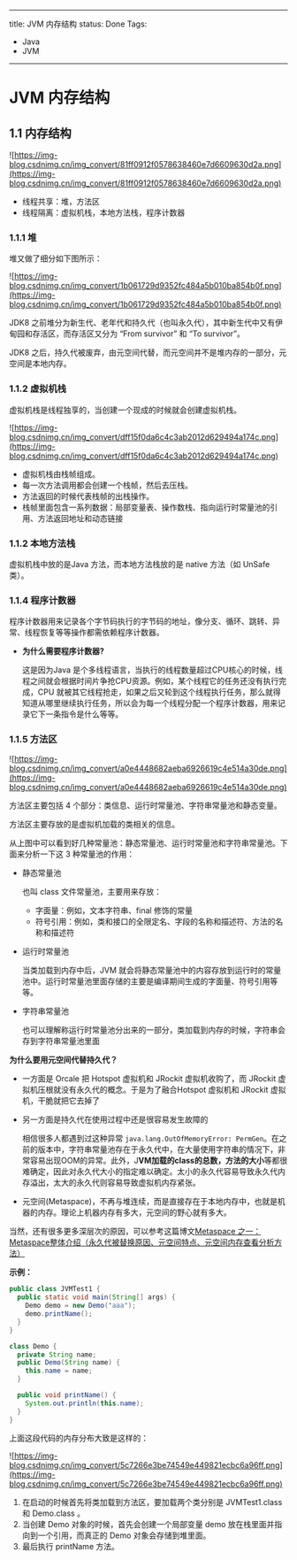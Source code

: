 
---
title: JVM 内存结构
status: Done
Tags:
  - Java
  - JVM
---

# JVM 内存结构

## 1.1 内存结构

![https://img-blog.csdnimg.cn/img_convert/81ff0912f0578638460e7d6609630d2a.png](https://img-blog.csdnimg.cn/img_convert/81ff0912f0578638460e7d6609630d2a.png)

- 线程共享：堆，方法区
- 线程隔离：虚拟机栈，本地方法栈，程序计数器

### 1.1.1 堆

堆又做了细分如下图所示：

![https://img-blog.csdnimg.cn/img_convert/1b061729d9352fc484a5b010ba854b0f.png](https://img-blog.csdnimg.cn/img_convert/1b061729d9352fc484a5b010ba854b0f.png)

JDK8 之前堆分为新生代、老年代和持久代（也叫永久代），其中新生代中又有伊甸园和存活区，而存活区又分为 “From survivor” 和 “To survivor”。

JDK8 之后，持久代被废弃，由元空间代替，而元空间并不是堆内存的一部分，元空间是本地内存。

### 1.1.2 虚拟机栈

虚拟机栈是线程独享的，当创建一个现成的时候就会创建虚拟机栈。

![https://img-blog.csdnimg.cn/img_convert/dff15f0da6c4c3ab2012d629494a174c.png](https://img-blog.csdnimg.cn/img_convert/dff15f0da6c4c3ab2012d629494a174c.png)

- 虚拟机栈由栈帧组成。
- 每一次方法调用都会创建一个栈帧，然后去压栈。
- 方法返回的时候代表栈帧的出栈操作。
- 栈帧里面包含一系列数据：局部变量表、操作数栈、指向运行时常量池的引用、方法返回地址和动态链接

### 1.1.2 本地方法栈

虚拟机栈中放的是Java 方法，而本地方法栈放的是 native 方法（如 UnSafe类）。

### 1.1.4 程序计数器

程序计数器用来记录各个字节码执行的字节码的地址，像分支、循环、跳转、异常、线程恢复等等操作都需依赖程序计数器。

- **为什么需要程序计数器?**
    
    这是因为Java 是个多线程语言，当执行的线程数量超过CPU核心的时候，线程之间就会根据时间片争抢CPU资源。例如，某个线程它的任务还没有执行完成，CPU 就被其它线程抢走，如果之后又轮到这个线程执行任务，那么就得知道从哪里继续执行任务，所以会为每一个线程分配一个程序计数器，用来记录它下一条指令是什么等等。
    

### 1.1.5 方法区

![https://img-blog.csdnimg.cn/img_convert/a0e4448682aeba6926619c4e514a30de.png](https://img-blog.csdnimg.cn/img_convert/a0e4448682aeba6926619c4e514a30de.png)

方法区主要包括 4 个部分：类信息、运行时常量池、字符串常量池和静态变量。

方法区主要存放的是虚拟机加载的类相关的信息。

从上图中可以看到好几种常量池：静态常量池、运行时常量池和字符串常量池。下面来分析一下这 3 种常量池的作用：

- 静态常量池
    
    也叫 class 文件常量池，主要用来存放：
    
    - 字面量：例如，文本字符串、final 修饰的常量
    - 符号引用：例如，类和接口的全限定名、字段的名称和描述符、方法的名称和描述符
- 运行时常量池
    
    当类加载到内存中后，JVM 就会将静态常量池中的内容存放到运行时的常量池中。运行时常量池里面存储的主要是编译期间生成的字面量、符号引用等等。
    
- 字符串常量池
    
    也可以理解称运行时常量池分出来的一部分，类加载到内存的时候，字符串会存到字符串常量池里面
    

**为什么要用元空间代替持久代？**

- 一方面是 Orcale 把 Hotspot 虚拟机和 JRockit 虚拟机收购了，而 JRockit 虚拟机压根就没有永久代的概念。于是为了融合Hotspot 虚拟机和 JRockit 虚拟机，干脆就把它去掉了
- 另一方面是持久代在使用过程中还是很容易发生故障的
    
    相信很多人都遇到过这种异常 `java.lang.OutOfMemoryError: PermGen`。在之前的版本中，字符串常量池存在于永久代中，在大量使用字符串的情况下，非常容易出现OOM的异常。此外，J**VM加载的class的总数，方法的大小**等都很难确定，因此对永久代大小的指定难以确定。太小的永久代容易导致永久代内存溢出，太大的永久代则容易导致虚拟机内存紧张。
    
- 元空间(Metaspace)，不再与堆连续，而是直接存在于本地内存中，也就是机器的内存。理论上机器内存有多大，元空间的野心就有多大。

当然，还有很多更多深层次的原因，可以参考这篇博文[Metaspace 之一：Metaspace整体介绍（永久代被替换原因、元空间特点、元空间内存查看分析方法）](https://www.cnblogs.com/duanxz/p/3520829.html)

**示例：**

```java
public class JVMTest1 {
  public static void main(String[] args) {
    Demo demo = new Demo("aaa");
    demo.printName();
  }
}

class Demo {
  private String name;
  public Demo(String name) {
    this.name = name;
  }

  public void printName() {
    System.out.println(this.name);
  }
}

```

上面这段代码的内存分布大致是这样的：

![https://img-blog.csdnimg.cn/img_convert/5c7266e3be74549e449821ecbc6a96ff.png](https://img-blog.csdnimg.cn/img_convert/5c7266e3be74549e449821ecbc6a96ff.png)

1. 在启动的时候首先将类加载到方法区，要加载两个类分别是 JVMTest1.class 和 Demo.class 。
2. 当创建 Demo 对象的时候，首先会创建一个局部变量 demo 放在栈里面并指向到一个引用，而真正的 Demo 对象会存储到堆里面。
3. 最后执行 printName 方法。